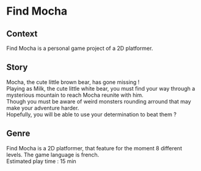 # Find Mocha

## Context

Find Mocha is a personal game project of a 2D platformer.  

## Story

Mocha, the cute little brown bear, has gone missing !  
Playing as Milk, the cute little white bear, you must find your way through a mysterious mountain to reach Mocha reunite with him.  
Though you must be aware of weird monsters rounding arround that may make your adventure harder.  
Hopefully, you will be able to use your determination to beat them ?

## Genre

Find Mocha is a 2D platformer, that feature for the moment 8 different levels.
The game language is french.  
Estimated play time : 15 min
